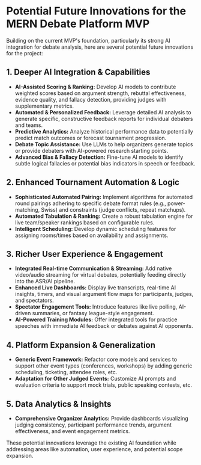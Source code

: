 # Potential Future Innovations for the MERN Debate Platform MVP

Building on the current MVP's foundation, particularly its strong AI integration for debate analysis, here are several potential future innovations for the project:

## 1. Deeper AI Integration & Capabilities

*   **AI-Assisted Scoring & Ranking:** Develop AI models to contribute weighted scores based on argument strength, rebuttal effectiveness, evidence quality, and fallacy detection, providing judges with supplementary metrics.
*   **Automated & Personalized Feedback:** Leverage detailed AI analysis to generate specific, constructive feedback reports for individual debaters and teams.
*   **Predictive Analytics:** Analyze historical performance data to potentially predict match outcomes or forecast tournament progression.
*   **Debate Topic Assistance:** Use LLMs to help organizers generate topics or provide debaters with AI-powered research starting points.
*   **Advanced Bias & Fallacy Detection:** Fine-tune AI models to identify subtle logical fallacies or potential bias indicators in speech or feedback.

## 2. Enhanced Tournament Automation & Logic

*   **Sophisticated Automated Pairing:** Implement algorithms for automated round pairings adhering to specific debate format rules (e.g., power-matching, Swiss) and constraints (judge conflicts, repeat matchups).
*   **Automated Tabulation & Ranking:** Create a robust tabulation engine for live team/speaker rankings based on configurable rules.
*   **Intelligent Scheduling:** Develop dynamic scheduling features for assigning rooms/times based on availability and assignments.

## 3. Richer User Experience & Engagement

*   **Integrated Real-time Communication & Streaming:** Add native video/audio streaming for virtual debates, potentially feeding directly into the ASR/AI pipeline.
*   **Enhanced Live Dashboards:** Display live transcripts, real-time AI insights, timers, and visual argument flow maps for participants, judges, and spectators.
*   **Spectator Engagement Tools:** Introduce features like live polling, AI-driven summaries, or fantasy league-style engagement.
*   **AI-Powered Training Modules:** Offer integrated tools for practice speeches with immediate AI feedback or debates against AI opponents.

## 4. Platform Expansion & Generalization

*   **Generic Event Framework:** Refactor core models and services to support other event types (conferences, workshops) by adding generic scheduling, ticketing, attendee roles, etc.
*   **Adaptation for Other Judged Events:** Customize AI prompts and evaluation criteria to support mock trials, public speaking contests, etc.

## 5. Data Analytics & Insights

*   **Comprehensive Organizer Analytics:** Provide dashboards visualizing judging consistency, participant performance trends, argument effectiveness, and event engagement metrics.

These potential innovations leverage the existing AI foundation while addressing areas like automation, user experience, and potential scope expansion.